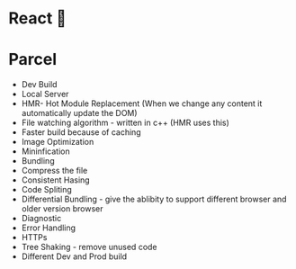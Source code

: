 # React 🚀

# Parcel

- Dev Build
- Local Server
- HMR- Hot Module Replacement (When we change any content it automatically update the DOM)
- File watching algorithm - written in c++ (HMR uses this)
- Faster build because of caching
- Image Optimization
- Mininfication
- Bundling
- Compress the file
- Consistent Hasing
- Code Spliting
- Differential Bundling - give the ablibity to support different browser and older version browser
- Diagnostic
- Error Handling
- HTTPs
- Tree Shaking - remove unused code
- Different Dev and Prod build
